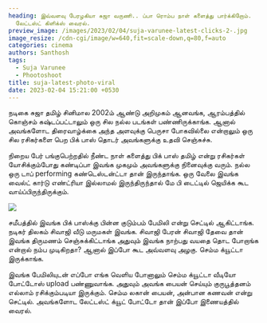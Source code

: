 ```yaml
---
heading: இவ்வளவு பேரழகியா சுஜா வருணி.. ப்பா ரொம்ப நாள் களைத்து பார்க்கிறோம்.
  லேட்டஸ்ட் கிளிக்ஸ் வைரல்.
preview_image: /images/2023/02/04/suja-varunee-latest-clicks-2-.jpg
image_resize: /cdn-cgi/image/w=640,fit=scale-down,q=80,f=auto
categories: cinema
authors: Santhosh
tags:
  - Suja Varunee
  - Phootoshoot
title: suja-latest-photo-viral
date: 2023-02-04 15:21:00 +0530
---
```



நடிகை சுஜா தமிழ் சினிமால 2002ம் ஆண்டு அறிமுகம் ஆனவங்க, ஆரம்பத்தில் கொஞ்சம் கஷ்டப்பட்டாலும் ஒரு சில நல்ல படங்கள் பண்ணிருக்காங்க. ஆனால் அவங்களோட திரைவாழ்க்கை அந்த அளவுக்கு பெருசா போகவில்லை என்றாலும் ஒரு சில ரசிகர்களை பெற பிக் பாஸ் தொடர் அவங்களுக்கு உதவி செஞ்சுச்சு. 

நிறைய பேர் பங்குபெற்றதில் நீண்ட நாள் களைத்து பிக் பாஸ் தமிழ் என்று ரசிகர்கள் யோசிக்கும்போது கண்டிப்பா இவங்க முகமும் அவங்களுக்கு நினைவுக்கு வரும். நல்ல ஒரு டாப் performing கண்டெஸ்டன்ட்டா தான் இருந்தாங்க. ஒரு வேலை இவங்க வைல்ட் கார்டு எண்ட்ரியா இல்லாமல் இருந்திருந்தால் மே பி டைட்டில் ஜெயிக்க கூட வாய்ப்பிருந்திருக்கும்.

![](/images/2023/02/04/suja-varunee-latest-clicks-1-.jpg)

சமீபத்தில் இவங்க பிக் பாஸ்க்கு பின்ன குடும்பம் பேமிலி என்று செட்டில் ஆகிட்டாங்க. நடிகர் திலகம் சிவாஜி வீடு மருமகள் இவங்க. சிவாஜி பேரன் சிவாஜி தேவை தான் இவங்க திருமணம் செஞ்சுக்கிட்டாங்க அதுவும் இவங்க நாற்பது வயதை தொட போறாங்க என்றால் நம்ப முடிகிறதா? ஆனால் இப்போ கூட அவ்வளவு அழகு. செம்ம க்யூட்டா இருக்காங்க.

இவங்க பேமிலியுடன் எப்போ எங்க வெளிய போனாலும் செம்ம க்யூட்டா வீடியோ போட்டோஸ் upload பண்ணுவாங்க. அதுவும் அவங்க பையன் செய்யும் குருபூத்தனம் எல்லாம் ரசிக்கும்படியா இருக்கும். செம்ம லகான் பையன், அன்பான கணவன் என்று செட்டில். அவங்களோட லேட்டஸ்ட் க்யூட் போட்டோ தான் இப்போ  இணையத்தில் வைரல்.